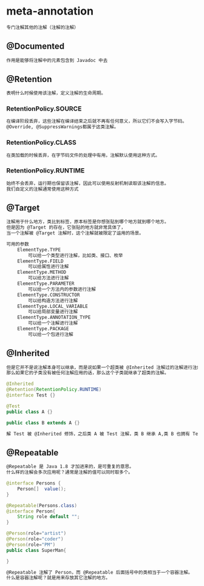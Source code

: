 #  meta-annotation
```md
专门注解其他的注解（注解的注解）
```
## @Documented
```md
作用是能够将注解中的元素包含到 Javadoc 中去
```
## @Retention 
```md
表明什么时候使用该注解，定义注解的生命周期。
```
### RetentionPolicy.SOURCE
```md
在编译阶段丢弃，这些注解在编译结束之后就不再有任何意义，所以它们不会写入字节码。
@Override, @SuppressWarnings都属于这类注解。
```
### RetentionPolicy.CLASS
```md
在类加载的时候丢弃，在字节码文件的处理中有用，注解默认使用这种方式。
```	
### RetentionPolicy.RUNTIME
```md
始终不会丢弃，运行期也保留该注解，因此可以使用反射机制读取该注解的信息。
我们自定义的注解通常使用这种方式
```
## @Target
```md
注解用于什么地方，类比到标签，原本标签是你想张贴到哪个地方就到哪个地方。
但是因为 @Target 的存在，它张贴的地方就非常具体了，
当一个注解被 @Target 注解时，这个注解就被限定了运用的场景。
```
```md
可用的参数
	ElementType.TYPE
		可以给一个类型进行注解，比如类、接口、枚举
	ElementType.FIELD
		可以给属性进行注解
	ElementType.METHOD
		可以给方法进行注解
	ElementType.PARAMETER
		可以给一个方法内的参数进行注解
	ElementType.CONSTRUCTOR
		可以给构造方法进行注解
	ElementType.LOCAL_VARIABLE
		可以给局部变量进行注解
	ElementType.ANNOTATION_TYPE
		可以给一个注解进行注解
	ElementType.PACKAGE
		可以给一个包进行注解
```
## @Inherited
```md
但是它并不是说注解本身可以继承，而是说如果一个超类被 @Inherited 注解过的注解进行注解的话
那么如果它的子类没有被任何注解应用的话，那么这个子类就继承了超类的注解。
```
```java
@Inherited
@Retention(RetentionPolicy.RUNTIME)
@interface Test {}

@Test
public class A {}

public class B extends A {}
```
```md
解 Test 被 @Inherited 修饰，之后类 A 被 Test 注解，类 B 继承 A,类 B 也拥有 Test 这个注解。
```
## @Repeatable
```md
@Repeatable 是 Java 1.8 才加进来的，是可重复的意思。
什么样的注解会多次应用呢？通常是注解的值可以同时取多个。
```
```java
@interface Persons {
    Person[]  value();
}

@Repeatable(Persons.class)
@interface Person{
    String role default "";
}

@Person(role="artist")
@Person(role="coder")
@Person(role="PM")
public class SuperMan{

}
```
```md
@Repeatable 注解了 Person，而 @Repeatable 后面括号中的类相当于一个容器注解。
什么是容器注解呢？就是用来存放其它注解的地方。
```